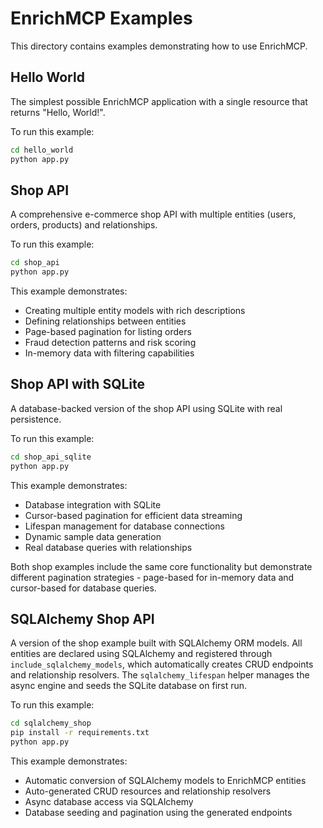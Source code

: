 # EnrichMCP Examples

This directory contains examples demonstrating how to use EnrichMCP.

## Hello World

The simplest possible EnrichMCP application with a single resource that returns "Hello, World!".

To run this example:

```bash
cd hello_world
python app.py
```

## Shop API

A comprehensive e-commerce shop API with multiple entities (users, orders, products) and relationships.

To run this example:

```bash
cd shop_api
python app.py
```

This example demonstrates:
- Creating multiple entity models with rich descriptions
- Defining relationships between entities
- Page-based pagination for listing orders
- Fraud detection patterns and risk scoring
- In-memory data with filtering capabilities

## Shop API with SQLite

A database-backed version of the shop API using SQLite with real persistence.

To run this example:

```bash
cd shop_api_sqlite
python app.py
```

This example demonstrates:
- Database integration with SQLite
- Cursor-based pagination for efficient data streaming
- Lifespan management for database connections
- Dynamic sample data generation
- Real database queries with relationships

Both shop examples include the same core functionality but demonstrate different pagination strategies - page-based for in-memory data and cursor-based for database queries.

## SQLAlchemy Shop API

A version of the shop example built with SQLAlchemy ORM models. All entities are
declared using SQLAlchemy and registered through `include_sqlalchemy_models`,
which automatically creates CRUD endpoints and relationship resolvers. The
`sqlalchemy_lifespan` helper manages the async engine and seeds the SQLite
database on first run.

To run this example:

```bash
cd sqlalchemy_shop
pip install -r requirements.txt
python app.py
```

This example demonstrates:
- Automatic conversion of SQLAlchemy models to EnrichMCP entities
- Auto-generated CRUD resources and relationship resolvers
- Async database access via SQLAlchemy
- Database seeding and pagination using the generated endpoints
